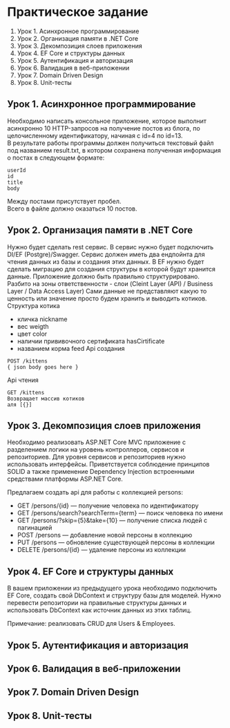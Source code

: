 ﻿# Практическое задание
1. Урок 1. Асинхронное программирование
1. Урок 2. Организация памяти в .NET Core
1. Урок 3. Декомпозиция слоев приложения
1. Урок 4. EF Core и структуры данных
1. Урок 5. Аутентификация и авторизация
1. Урок 6. Валидация в веб-приложении
1. Урок 7. Domain Driven Design
1. Урок 8. Unit-тесты

## Урок 1. Асинхронное программирование
Необходимо написать консольное приложение, которое выполнит асинхронно 10 HTTP-запросов на получение 
постов из блога, по целочисленному идентификатору, начиная с id=4 по id=13.  
В результате работы программы должен получиться текстовый файл под названием result.txt, в
котором сохранена полученная информация о постах в следующем формате:
```
userId
id
title
body
```
Между постами присутствует пробел.   
Всего в файле должно оказаться 10 постов.

## Урок 2. Организация памяти в .NET Core
Нужно будет сделать rest сервис. В сервис нужно будет подключить DI/EF (Postgre)/Swagger. Сервис должен иметь два ендпойнта для чтения данных из базы и создания этих данных. В EF нужно будет сделать миграцию для создания структуры в которой будут хранится данные. Приложение должно быть правильно структурировано. Разбито на зоны ответственности - слои (Cleint Layer (API) / Business Layer / Data Access Layer) 
Сами данные не представляют какую то ценность или значение просто будем хранить и выводить котиков. 
Структура котика 
- кличка nickname
- вес weigth
- цвет color
- наличии прививочного сертификата hasCirtificate
- названием корма feed
Api создания
```
POST /kittens
{ json body goes here }
```
Api чтения
```
GET /kittens
Возвращает массив котиков 
аля [{}]
```

## Урок 3. Декомпозиция слоев приложения
Необходимо реализовать ASP.NET Core MVC приложение с разделением логики на уровень контроллеров, сервисов и репозиториев. Для уровня сервисов и репозиториев нужно использовать интерфейсы. Приветствуется соблюдение принципов SOLID а также применение Dependency Injection встроенными средствами платформы ASP.NET Core.   

Предлагаем создать api для работы с коллекцией persons:
- GET /persons/{id} — получение человека по идентификатору
- GET /persons/search?searchTerm={term} — поиск человека по имени
- GET /persons/?skip={5}&take={10} — получение списка людей с пагинацией
- POST /persons — добавление новой персоны в коллекцию
- PUT /persons — обновление существующей персоны в коллекции
- DELETE /persons/{id} — удаление персоны из коллекции

## Урок 4. EF Core и структуры данных
В вашем приложении из предыдущего урока необходимо подключить EF Core, создать свой DbContext и структуру базы для моделей. Нужно перевести репозитории на правильные структуры данных и использовать DbContext как источник данных из этих таблиц. 

Примечание: реализовать CRUD для Users & Employees.

## Урок 5. Аутентификация и авторизация


## Урок 6. Валидация в веб-приложении


## Урок 7. Domain Driven Design


## Урок 8. Unit-тесты


 